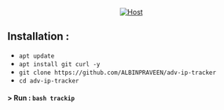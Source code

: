 <p align="left">
</p>
<p align="center">
<a href="#"><img title="Host" src="https://instagram.fcok1-1.fna.fbcdn.net/v/t51.2885-15/e35/s150x150/156646720_820821612146560_3796474355368552498_n.jpg?tp=1&_nc_ht=instagram.fcok1-1.fna.fbcdn.net&_nc_cat=104&_nc_ohc=dQ5YcCHKZcEAX8WAIpW&oh=c3b2b5edc10756470de225c7c4585a14&oe=606800AD&ig_cache_key=MjUyMTY4NzkyNTIwOTc4MjQ0Nw%3D%3D.2"></a>

## Installation :

* `apt update`
* `apt install git curl -y`
* `git clone https://github.com/ALBINPRAVEEN/adv-ip-tracker`
* `cd adv-ip-tracker`

#### > Run : `bash trackip`


<br>
